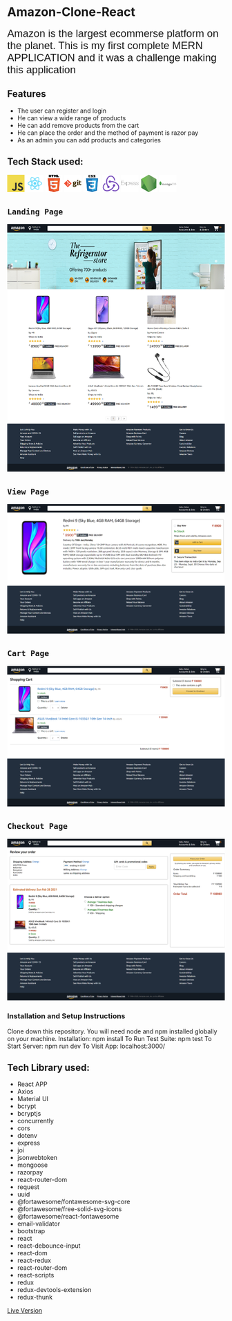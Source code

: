 # Amazon-Clone-React

<div style="font-size:24px;font-family:sans-serif">
  Amazon is the largest ecommerse platform on the planet.
  This is my first complete MERN APPLICATION and it was a challenge making this application
 </div>
 
 ## Features
 <ul>
  <li>The user can register and login  </li>
  <li>He can view a wide range of products</li>
  <li>He can add remove products from the cart  </li>
  <li>He can place the order and the method of payment is razor pay  </li>
  <li>As an admin you can add products and categories</li>
</ul>

## Tech Stack used:

<code><img height="40" src="https://raw.githubusercontent.com/github/explore/80688e429a7d4ef2fca1e82350fe8e3517d3494d/topics/javascript/javascript.png"></code>
<code><img height="40" src="https://raw.githubusercontent.com/github/explore/80688e429a7d4ef2fca1e82350fe8e3517d3494d/topics/react/react.png"></code>
<code><img height="40" src="https://raw.githubusercontent.com/github/explore/80688e429a7d4ef2fca1e82350fe8e3517d3494d/topics/html/html.png"></code>
<code><img height="40" src="https://raw.githubusercontent.com/github/explore/80688e429a7d4ef2fca1e82350fe8e3517d3494d/topics/git/git.png"></code>
<code><img height="40" src="https://raw.githubusercontent.com/github/explore/80688e429a7d4ef2fca1e82350fe8e3517d3494d/topics/css/css.png"></code>
<code><img height="40" src="https://raw.githubusercontent.com/github/explore/80688e429a7d4ef2fca1e82350fe8e3517d3494d/topics/redux/redux.png"></code>
<code><img height="40" src="https://raw.githubusercontent.com/github/explore/80688e429a7d4ef2fca1e82350fe8e3517d3494d/topics/express/express.png"></code>
<code><img height="40" src="https://raw.githubusercontent.com/github/explore/80688e429a7d4ef2fca1e82350fe8e3517d3494d/topics/nodejs/nodejs.png"></code>
<code><img height="40" src="https://raw.githubusercontent.com/github/explore/80688e429a7d4ef2fca1e82350fe8e3517d3494d/topics/mongodb/mongodb.png"></code>


## <code>Landing Page</code>
![img](./Images/landing.png)

## <code>View Page</code>
![img](./Images/view.png)


## <code>Cart Page</code>
![img](./Images/cart.png)


## <code>Checkout Page</code>
![img](./Images/checkout.png)




### Installation and Setup Instructions

Clone down this repository. You will need node and npm installed globally on your machine. Installation: npm install To Run Test Suite: npm test To Start Server: npm run dev To Visit App: localhost:3000/

## Tech Library used:
  <ul>
  <li>React APP</li>
  <li>Axios</li>
  <li>Material UI</li>
<li>bcrypt</li>
<li>bcryptjs</li>
<li>concurrently</li>
<li>cors</li>
<li>dotenv</li>
<li>express</li>
<li>joi</li>
<li>jsonwebtoken</li>
<li>mongoose</li>
<li>razorpay</li>
<li>react-router-dom</li>
<li>request</li>
<li>uuid</li>
  <li>@fortawesome/fontawesome-svg-core</li>
    <li>@fortawesome/free-solid-svg-icons</li>
    <li>@fortawesome/react-fontawesome</li>
    <li>email-validator</li>
    <li>bootstrap</li>
    <li>react</li>
    <li>react-debounce-input</li>
    <li>react-dom</li>
    <li>react-redux</li>
    <li>react-router-dom</li>
    <li>react-scripts</li>
    <li>redux</li>
    <li>redux-devtools-extension</li>
    <li>redux-thunk</li>
  </ul>


<a href="https://clone-mern-amazon.netlify.app/#/login">Live Version</a>
